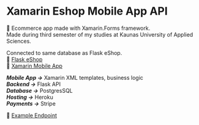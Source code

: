 # Xamarin Eshop Mobile App API #
🛒 Ecommerce app made with Xamarin.Forms framework.<br/>
Made during third semester of my studies at Kaunas University of Applied Sciences.<br/>

Connected to same database as Flask eShop.<br/>
🔗 [Flask eShop](https://github.com/Vitals9367/Flask_eshop)<br/>
🔗 [Xamarin Mobile App](https://github.com/Vitals9367/Xamarin_eshop_app)

***Mobile App ->*** Xamarin XML templates, business logic<br/>
***Backend ->*** Flask API<br/>
***Database ->*** PostgresSQL<br/>
***Hosting ->*** Heroku<br/>
***Payments ->*** Stripe<br/>

🔌 [Example Endpoint](https://flaskeshopapi.herokuapp.com/api/products)
